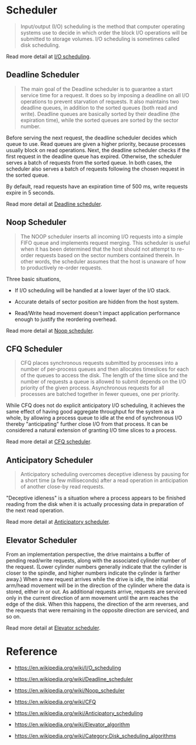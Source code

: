 
Scheduler
=========

>Input/output (I/O) scheduling is the method that computer operating systems use to decide in which order the block I/O operations will be submitted to storage volumes.
>I/O scheduling is sometimes called disk scheduling.


Read more detail at [I/O scheduling](https://en.wikipedia.org/wiki/I/O_scheduling).


Deadline Scheduler
------------------

>The main goal of the Deadline scheduler is to guarantee a start service time for a request.
>It does so by imposing a deadline on all I/O operations to prevent starvation of requests.
>It also maintains two deadline queues, in addition to the sorted queues (both read and write).
>Deadline queues are basically sorted by their deadline (the expiration time), while the sorted queues are sorted by the sector number.


Before serving the next request, the deadline scheduler decides which queue to use.
Read queues are given a higher priority, because processes usually block on read operations.
Next, the deadline scheduler checks if the first request in the deadline queue has expired. Otherwise, the scheduler serves a batch of requests from the sorted queue. In both cases, the scheduler also serves a batch of requests following the chosen request in the sorted queue.

By default, read requests have an expiration time of 500 ms, write requests expire in 5 seconds.


Read more detail at [Deadline scheduler](https://en.wikipedia.org/wiki/Deadline_scheduler).


Noop Scheduler
--------------

>The NOOP scheduler inserts all incoming I/O requests into a simple FIFO queue and implements request merging.
>This scheduler is useful when it has been determined that the host should not attempt to re-order requests based on the sector numbers contained therein.
>In other words, the scheduler assumes that the host is unaware of how to productively re-order requests.


Three basic situations,

  * If I/O scheduling will be handled at a lower layer of the I/O stack.

  * Accurate details of sector position are hidden from the host system.

  * Read/Write head movement doesn't impact application performance enough to justify the reordering overhead.


Read more detail at [Noop scheduler](https://en.wikipedia.org/wiki/Noop_scheduler).


CFQ Scheduler
-------------

>CFQ places synchronous requests submitted by processes into a number of per-process queues and then allocates timeslices for each of the queues to access the disk. The length of the time slice and the number of requests a queue is allowed to submit depends on the I/O priority of the given process.
>Asynchronous requests for all processes are batched together in fewer queues, one per priority.


While CFQ does not do explicit anticipatory I/O scheduling, it achieves the same effect of having good aggregate throughput for the system as a whole, by allowing a process queue to idle at the end of synchronous I/O thereby "anticipating" further close I/O from that process.
It can be considered a natural extension of granting I/O time slices to a process.


Read more detail at [CFQ scheduler](https://en.wikipedia.org/wiki/CFQ).


Anticipatory Scheduler
----------------------

>Anticipatory scheduling overcomes deceptive idleness by pausing for a short time (a few milliseconds) after a read operation in anticipation of another close-by read requests.


"Deceptive idleness" is a situation where a process appears to be finished reading from the disk when it is actually processing data in preparation of the next read operation.


Read more detail at [Anticipatory scheduler](https://en.wikipedia.org/wiki/Anticipatory_scheduling).


Elevator Scheduler
------------------

From an implementation perspective, the drive maintains a buffer of pending read/write requests, along with the associated cylinder number of the request.
(Lower cylinder numbers generally indicate that the cylinder is closer to the spindle, and higher numbers indicate the cylinder is farther away.)
When a new request arrives while the drive is idle, the initial arm/head movement will be in the direction of the cylinder where the data is stored, either in or out.
As additional requests arrive, requests are serviced only in the current direction of arm movement until the arm reaches the edge of the disk.
When this happens, the direction of the arm reverses, and the requests that were remaining in the opposite direction are serviced, and so on.


Read more detail at [Elevator scheduler](https://en.wikipedia.org/wiki/Elevator_algorithm).


Reference
=========

  * <https://en.wikipedia.org/wiki/I/O_scheduling>

  * <https://en.wikipedia.org/wiki/Deadline_scheduler>

  * <https://en.wikipedia.org/wiki/Noop_scheduler>

  * <https://en.wikipedia.org/wiki/CFQ>

  * <https://en.wikipedia.org/wiki/Anticipatory_scheduling>

  * <https://en.wikipedia.org/wiki/Elevator_algorithm>

  * <https://en.wikipedia.org/wiki/Category:Disk_scheduling_algorithms>
